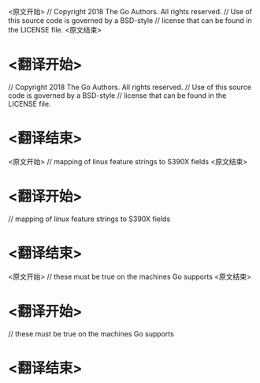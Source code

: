
<原文开始>
// Copyright 2018 The Go Authors. All rights reserved.
// Use of this source code is governed by a BSD-style
// license that can be found in the LICENSE file.
<原文结束>

# <翻译开始>
// Copyright 2018 The Go Authors. All rights reserved.
// Use of this source code is governed by a BSD-style
// license that can be found in the LICENSE file.
# <翻译结束>


<原文开始>
// mapping of linux feature strings to S390X fields
<原文结束>

# <翻译开始>
// mapping of linux feature strings to S390X fields
# <翻译结束>


<原文开始>
// these must be true on the machines Go supports
<原文结束>

# <翻译开始>
// these must be true on the machines Go supports
# <翻译结束>

